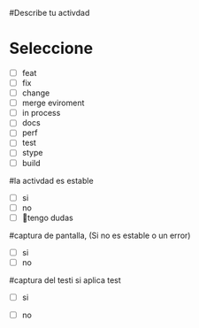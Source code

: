 #Describe tu activdad

# Seleccione
- [ ] feat
- [ ] fix
- [ ] change
- [ ] merge eviroment
- [ ] in process
- [ ] docs
- [ ] perf
- [ ] test
- [ ] stype
- [ ] build

#la activdad es estable
- [ ] si
- [ ] no
- [ ] 🤔tengo dudas

#captura de pantalla, (Si no es estable o  un error)
- [ ] si
- [ ] no

#captura del testi si aplica test
- [ ] si
- [ ] no


